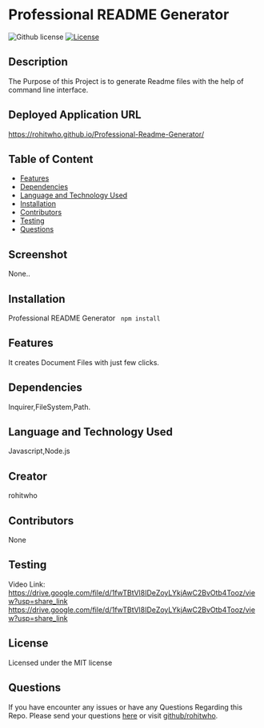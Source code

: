 # Professional README Generator
![Github license](https://img.shields.io/badge/license-MIT-red.svg)
[![License](https://img.shields.io/badge/License-MIT-blue.svg)](https://opensource.org/licenses/MIT)



## Description
The Purpose of this Project is to generate Readme files with the help of command line interface.

## Deployed Application URL
https://rohitwho.github.io/Professional-Readme-Generator/


## Table of Content
* [Features](#features)
* [Dependencies](#dependencies)
* [Language and Technology Used](#language-and-technology-used)
* [Installation](#installation)
* [Contributors](#contributors)
* [Testing](#testing)
* [Questions](#questions)

## Screenshot
None..

## Installation
Professional README Generator ` npm install`

## Features
It creates Document Files with just few clicks.

##  Dependencies
Inquirer,FileSystem,Path.

## Language and Technology Used
Javascript,Node.js

## Creator
rohitwho

## Contributors
None

## Testing
Video Link: https://drive.google.com/file/d/1fwTBtVl8IDeZoyLYkjAwC2BvOtb4Tooz/view?usp=share_link
https://drive.google.com/file/d/1fwTBtVl8IDeZoyLYkjAwC2BvOtb4Tooz/view?usp=share_link

## License
Licensed under the MIT license


## Questions
If you have encounter any issues or have any Questions  Regarding this Repo. Please send your questions [here](mailto:undefined?subject=[GitHub]%20Dev%20Connect) or visit [github/rohitwho](https://github.com/rohitwho).
